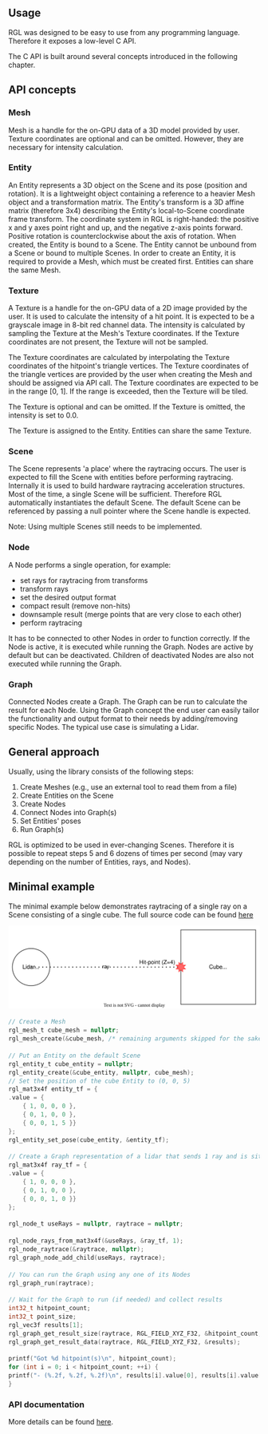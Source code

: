 ## Usage

RGL was designed to be easy to use from any programming language. Therefore it exposes a low-level C API.

The C API is built around several concepts introduced in the following chapter.

## API concepts

### Mesh

Mesh is a handle for the on-GPU data of a 3D model provided by user. Texture coordinates are optional and can be omitted. However, they are necessary for intensity calculation.

### Entity

An Entity represents a 3D object on the Scene and its pose (position and rotation).
It is a lightweight object containing a reference to a heavier Mesh object and a transformation matrix.
The Entity's transform is a 3D affine matrix (therefore 3x4) describing the Entity's local-to-Scene coordinate frame transform.
The coordinate system in RGL is right-handed: the positive x and y axes point right and up, and the negative z-axis points forward. Positive rotation is counterclockwise about the axis of rotation.
When created, the Entity is bound to a Scene. The Entity cannot be unbound from a Scene or bound to multiple Scenes.
In order to create an Entity, it is required to provide a Mesh, which must be created first.
Entities can share the same Mesh.

### Texture
A Texture is a handle for the on-GPU data of a 2D image provided by the user. It is used to calculate the intensity of a hit point. It is expected to be a grayscale image in 8-bit red channel data. The intensity is calculated by sampling the Texture at the Mesh's Texture coordinates. If the Texture coordinates are not present, the Texture will not be sampled.
 
The Texture coordinates are calculated by interpolating the Texture coordinates of the hitpoint's triangle vertices. The Texture coordinates of the triangle vertices are provided by the user when creating the Mesh and should be assigned via API call. The Texture coordinates are expected to be in the range [0, 1]. If the range is exceeded, then the Texture will be tiled. 

The Texture is optional and can be omitted. If the Texture is omitted, the intensity is set to 0.0. 

The Texture is assigned to the Entity. Entities can share the same Texture.

### Scene

The Scene represents 'a place' where the raytracing occurs.
The user is expected to fill the Scene with entities before performing raytracing.
Internally it is used to build hardware raytracing acceleration structures.
Most of the time, a single Scene will be sufficient. Therefore RGL automatically instantiates the default Scene.
The default Scene can be referenced by passing a null pointer where the Scene handle is expected.

Note: Using multiple Scenes still needs to be implemented.

### Node

A Node performs a single operation, for example:
 - set rays for raytracing from transforms 
 - transform rays
 - set the desired output format 
 - compact result (remove non-hits)
 - downsample result (merge points that are very close to each other)
 - perform raytracing

It has to be connected to other Nodes in order to function correctly.
If the Node is active, it is executed while running the Graph.
Nodes are active by default but can be deactivated.
Children of deactivated Nodes are also not executed while running the Graph.

### Graph

Connected Nodes create a Graph. The Graph can be run to calculate the result for each Node.
Using the Graph concept the end user can easily tailor the functionality and output format to their needs by adding/removing specific Nodes.
The typical use case is simulating a Lidar.

## General approach

Usually, using the library consists of the following steps:

1. Create Meshes (e.g., use an external tool to read them from a file)
2. Create Entities on the Scene
3. Create Nodes
4. Connect Nodes into Graph(s)
5. Set Entities' poses
6. Run Graph(s)

RGL is optimized to be used in ever-changing Scenes. Therefore it is possible to repeat steps 5 and 6 dozens of times per second (may vary depending on the number of Entities, rays, and Nodes).

## Minimal example

The minimal example below demonstrates raytracing of a single ray on a Scene consisting of a single cube.
The full source code can be found [here](../test/src/apiReadmeExample.cpp)

![Diagram of the example Scene](image/readme-example-scene.svg)

```c
// Create a Mesh
rgl_mesh_t cube_mesh = nullptr;
rgl_mesh_create(&cube_mesh, /* remaining arguments skipped for the sake of brevity */);

// Put an Entity on the default Scene
rgl_entity_t cube_entity = nullptr;
rgl_entity_create(&cube_entity, nullptr, cube_mesh);
// Set the position of the cube Entity to (0, 0, 5)
rgl_mat3x4f entity_tf = {
.value = {
    { 1, 0, 0, 0 },
    { 0, 1, 0, 0 },
    { 0, 0, 1, 5 }}
};
rgl_entity_set_pose(cube_entity, &entity_tf);

// Create a Graph representation of a lidar that sends 1 ray and is situated at (x,y,z) = (0, 0, 0), facing positive Z
rgl_mat3x4f ray_tf = {
.value = {
    { 1, 0, 0, 0 },
    { 0, 1, 0, 0 },
    { 0, 0, 1, 0 }}
};

rgl_node_t useRays = nullptr, raytrace = nullptr;

rgl_node_rays_from_mat3x4f(&useRays, &ray_tf, 1);
rgl_node_raytrace(&raytrace, nullptr);
rgl_graph_node_add_child(useRays, raytrace);

// You can run the Graph using any one of its Nodes
rgl_graph_run(raytrace);

// Wait for the Graph to run (if needed) and collect results
int32_t hitpoint_count;
int32_t point_size;
rgl_vec3f results[1];
rgl_graph_get_result_size(raytrace, RGL_FIELD_XYZ_F32, &hitpoint_count, &point_size);
rgl_graph_get_result_data(raytrace, RGL_FIELD_XYZ_F32, &results);

printf("Got %d hitpoint(s)\n", hitpoint_count);
for (int i = 0; i < hitpoint_count; ++i) {
printf("- (%.2f, %.2f, %.2f)\n", results[i].value[0], results[i].value[1], results[i].value[2]);
}
```

### API documentation

More details can be found [here](../include/rgl/api/core.h).
